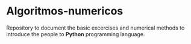 # Algoritmos-numericos

Repository to document the basic excercises and numerical methods to introduce the people to **Python** programming language. 
